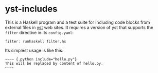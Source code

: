 # yst-includes

This is a Haskell program and a test suite for including code blocks
from external files in [yst](http://github.com/jgm/yst/) web sites. It
requires a version of yst that supports the `filter` directive in its
`config.yaml`:

~~~~
filter: runhaskell filter.hs
~~~~

Its simplest usage is like this:

    ~~~~ {.python include="hello.py"}
    This will be replaced by content of hello.py.
    ~~~~
